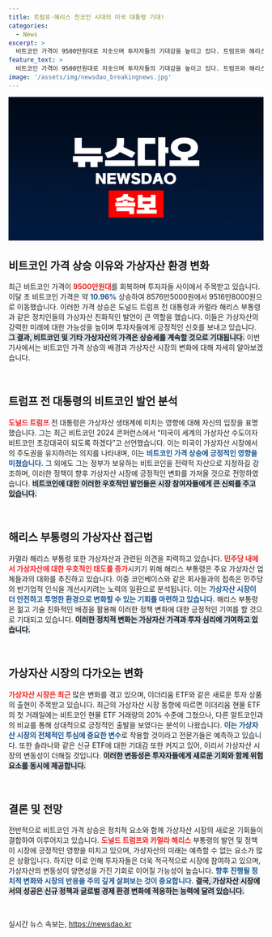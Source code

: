 ```yaml
---
title: 트럼프·해리스 친코인 시대의 미국 대통령 기대!
categories:
  - News
excerpt: >
  비트코인 가격이 9500만원대로 치솟으며 투자자들의 기대감을 높이고 있다. 트럼프와 해리스가 가상자산 친화적인 정책을 연일 내세우면서, 미국의 대선이 가상자산 흐름에 큰 영향을 미칠 것으로 전망된다.
feature_text: >
  비트코인 가격이 9500만원대로 치솟으며 투자자들의 기대감을 높이고 있다. 트럼프와 해리스가 가상자산 친화적인 정책을 연일 내세우면서, 미국의 대선이 가상자산 흐름에 큰 영향을 미칠 것으로 전망된다.
image: '/assets/img/newsdao_breakingnews.jpg'
---
```


<p><img src="/assets/img/newsdao_breakingnews.jpg" alt="ontimetimes 속보" /></p>

<h2 data-ke-size="size26">비트코인 가격 상승 이유와 가상자산 환경 변화</h2>

<p data-ke-size="size16">최근 비트코인 가격이 <b><span style="color: #ee2323;">9500만원대</span></b>를 회복하며 투자자들 사이에서 주목받고 있습니다. 이달 초 비트코인 가격은 약 <b><span style="color: #1a5490;">10.96%</span></b> 상승하여 8576만5000원에서 9516만8000원으로 이동했습니다. 이러한 가격 상승은 도널드 트럼프 전 대통령과 카멀라 해리스 부통령과 같은 정치인들의 가상자산 친화적인 발언이 큰 역할을 했습니다. 이들은 가상자산의 강력한 미래에 대한 가능성을 높이며 투자자들에게 긍정적인 신호를 보내고 있습니다. <b><span style="background-color: #21538527;">그 결과, 비트코인 및 기타 가상자산의 가격은 상승세를 계속할 것으로 기대됩니다.</span></b> 이번 기사에서는 비트코인 가격 상승의 배경과 가상자산 시장의 변화에 대해 자세히 알아보겠습니다.</p>

<p data-ke-size="size16">&nbsp;</p>

<h2 data-ke-size="size26">트럼프 전 대통령의 비트코인 발언 분석</h2>

<p data-ke-size="size16"><b><span style="color: #ee2323;">도널드 트럼프</span></b> 전 대통령은 가상자산 생태계에 미치는 영향에 대해 자신의 입장을 표명했습니다. 그는 최근 비트코인 2024 콘퍼런스에서 “미국이 세계의 가상자산 수도이자 비트코인 초강대국이 되도록 하겠다”고 선언했습니다. 이는 미국이 가상자산 시장에서의 주도권을 유지하려는 의지를 나타내며, 이는 <b><span style="color: #1a5490;">비트코인 가격 상승에 긍정적인 영향을 미쳤습니다.</span></b> 그 외에도 그는 정부가 보유하는 비트코인을 전략적 자산으로 지정하길 강조하며, 이러한 정책이 향후 가상자산 시장에 긍정적인 변화를 가져올 것으로 전망하였습니다. <b><span style="background-color: #21538527;">비트코인에 대한 이러한 우호적인 발언들은 시장 참여자들에게 큰 신뢰를 주고 있습니다.</span></b></p>

<p data-ke-size="size16">&nbsp;</p>

<h2 data-ke-size="size26">해리스 부통령의 가상자산 접근법</h2>

<p data-ke-size="size16">카멀라 해리스 부통령 또한 가상자산과 관련된 의견을 피력하고 있습니다. <b><span style="color: #ee2323;">민주당 내에서 가상자산에 대한 우호적인 태도를 증가</span></b>시키기 위해 해리스 부통령은 주요 가상자산 업체들과의 대화를 추진하고 있습니다. 이중 코인베이스와 같은 회사들과의 접촉은 민주당의 반기업적 인식을 개선시키려는 노력의 일환으로 분석됩니다. 이는 <b><span style="color: #1a5490;">가상자산 시장이 더 안전하고 투명한 환경으로 변화할 수 있는 기회를 마련하고 있습니다.</span></b> 해리스 부통령은 젊고 기술 친화적인 배경을 활용해 이러한 정책 변화에 대한 긍정적인 기여를 할 것으로 기대되고 있습니다. <b><span style="background-color: #21538527;">이러한 정치적 변화는 가상자산 가격과 투자 심리에 기여하고 있습니다.</span></b></p>

<p data-ke-size="size16">&nbsp;</p>

<h2 data-ke-size="size26">가상자산 시장의 다가오는 변화</h2>

<p data-ke-size="size16"><b><span style="color: #ee2323;">가상자산 시장은 최근</span></b> 많은 변화를 겪고 있으며, 이더리움 ETF와 같은 새로운 투자 상품의 출현이 주목받고 있습니다. 최근의 가상자산 시장 동향에 따르면 이더리움 현물 ETF의 첫 거래일에는 비트코인 현물 ETF 거래량의 20% 수준에 그쳤으나, 다른 알트코인과의 비교를 통해 상대적으로 긍정적인 출발을 보였다는 분석이 나왔습니다. <b><span style="color: #1a5490;">이는 가상자산 시장의 전체적인 투심에 중요한 변수</span></b>로 작용할 것이라고 전문가들은 예측하고 있습니다. 또한 솔라나와 같은 신규 ETF에 대한 기대감 또한 커지고 있어, 이리서 가상자산 시장의 변동성이 더해질 것입니다. <b><span style="background-color: #21538527;">이러한 변동성은 투자자들에게 새로운 기회와 함께 위험 요소를 동시에 제공합니다.</span></b></p>

<p data-ke-size="size16">&nbsp;</p>

<h2 data-ke-size="size26">결론 및 전망</h2>

<p data-ke-size="size16">전반적으로 비트코인 가격 상승은 정치적 요소와 함께 가상자산 시장의 새로운 기회들이 결합하여 이루어지고 있습니다. <b><span style="color: #ee2323;">도널드 트럼프와 카멀라 해리스</span></b> 부통령의 발언 및 정책이 시장에 긍정적인 영향을 미치고 있으며, 가상자산의 미래는 예측할 수 없는 요소가 많은 상황입니다. 하지만 이로 인해 투자자들은 더욱 적극적으로 시장에 참여하고 있으며, 가상자산의 변동성이 양면성을 가진 기회로 이어질 가능성이 높습니다. <b><span style="color: #1a5490;">향후 진행될 정치적 변화와 시장의 반응을 주의 깊게 살펴보는 것이 중요합니다.</span></b> <b><span style="background-color: #21538527;">결국, 가상자산 시장에서의 성공은 신규 정책과 글로벌 경제 환경 변화에 적응하는 능력에 달려 있습니다.</span></b></p>

<p data-ke-size="size16">&nbsp;</p>
실시간 뉴스 속보는, <a href="https://newsdao.kr" rel="dofollow">https://newsdao.kr</a>


